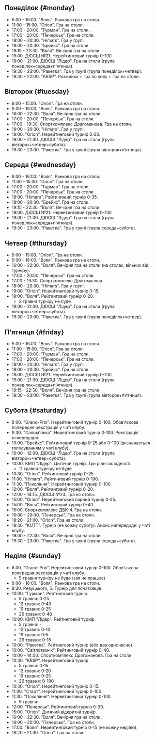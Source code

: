 
## Понеділок {#monday}

* 9:00 - 16:00. "Воля". Ранкова гра на столи.
* 11:00 - 15:00. "Orion". Гра на столи.
* 17:00 - 20:00. "Гурман". Гра на столи.
* 17:00 - 20:00. "Печерськ". Гра на столи.
* 18:00 - 20:30. "Himars". Гра у групі.
* 18:00 - 20:30. "Брейкс". Гра на столи.
* 19:15 - 22:30. "Воля". Вечірня гра на столи.
* 19:00. ДЮСШ №21. Нерейтинговий турнір 0-100.
* 19:00 - 21:00. ДЮСШ "Лідер". Гра на столи (група понеділок+середа+пʼятниця).
* 19:30 - 23:00. "Ракетка". Гра у групі (група понеділок+четвер).
* 19:30 - 22:00. "KRSP". Розминка + гра по колу + гра на столи.

## Вівторок {#tuesday}

* 9:00 - 15:00. "Orion". Гра на столи.
* 9:00 - 16:00. "Воля". Ранкова гра на столи.
* 16:00 - 22:30. "Воля". Вечірня гра на столи.
* 17:00 - 20:00. "Печерськ". Гра на столи.
* 17:00 - 19:30. Спорткомплекс Драгоманова. Гра на столи.
* 18:00 - 20:30. "Himars". Гра у групі.
* 19:00. "Orion". Нерейтинговий турнір 0-20.
* 19:00 - 21:00. ДЮСШ "Лідер". Гра на столи (група вівторок+четвер+субота).
* 19:30 - 23:00. "Ракетка". Гра у групі (група вівторок+пʼятниця).

## Середа {#wednesday}

* 9:00 - 16:00. "Воля". Ранкова гра на столи.
* 11:00 - 15:00. "Orion". Гра на столи.
* 17:00 - 20:00. "Гурман". Гра на столи.
* 17:00 - 20:00. "Печерськ". Гра на столи.
* 18:00. "Himars". Рейтинговий турнір 0-35.
* 18:00 - 20:30. "Брейкс". Гра на столи.
* 19:15 - 22:30. "Воля". Вечірня гра на столи.
* 19:00. ДЮСШ №21. Нерейтинговий турнір 0-100.
* 19:00 - 21:00. ДЮСШ "Лідер". Гра на столи (група понеділок+середа+пʼятниця).
* 19:30 - 23:00. "Ракетка". Гра у групі (група середа+субота).

## Четвер {#thursday}

* 9:00 - 15:00. "Orion". Гра на столи.
* 9:00 - 16:00. "Воля". Ранкова гра на столи.
* 16:00 - 22:30. "Воля". Вечірня гра на столи (на столах, вільних від турніру).
* 17:00 - 20:00. "Печерськ". Гра на столи.
* 17:00 - 19:30. Спорткомплекс Драгоманова.
* 18:00 - 20:30. "Himars". Гра у групі.
* 19:00. "Orion". Нерейтинговий турнір 0-15.
* 19:00. "Воля". Рейтинговий турнір 0-20.
  * 2 травня турніру не буде
* 19:00 - 21:00. ДЮСШ "Лідер". Гра на столи (група вівторок+четвер+субота).
* 19:30 - 23:00. "Ракетка". Гра у групі (група понеділок+четвер).

## П'ятниця {#friday}

* 9:00 - 16:00. "Воля". Ранкова гра на столи.
* 11:00 - 15:00. "Orion". Гра на столи.
* 17:00 - 20:00. "Гурман". Гра на столи.
* 17:00 - 20:00. "Печерськ". Гра на столи.
* 18:00 - 20:30. "Himars". Гра у групі.
* 18:00 - 20:30. "Брейкс". Гра на столи.
* 18:00. ДЮСШ №21. Нерейтинговий турнір 0-100.
* 19:00 - 21:00. ДЮСШ "Лідер". Гра на столи (група понеділок+середа+пʼятниця).
* 19:15 - 22:30. "Воля". Вечірня гра на столи.
* 19:30 - 23:00. "Ракетка". Гра у групі (група вівторок+пʼятниця).

## Субота {#saturday}

* 8:00. "Grand-Prix". Нерейтинговий турнір 0-100. Обовʼязкова попередня реєстрація у чаті клубу.
* 9:30. "Солом'янка". Нерейтинговий турнір 0-100. Реєстрація напередодні.
* 10:00. "Брейкс". Рейтинговий турнір 0-25 або 0-100 (визначається голосуванням у чаті клубу).
* 10:00 - 12:00. ДЮСШ "Лідер". Гра на столи (група вівторок+четвер+субота).
* 10:00. КМП "Лідер". Дитячий турнір. Три рівні складності.
  * 11 травня турніру не буде 
* 10:30. "Orion". Рейтинговий турнір 0-25.
* 11:00. "Himars". Рейтинговий турнір 0-100.
* 11:30. "Покоління". Нерейтинговий турнір 0-100.
* 12:00. "Воля". Рейтинговий турнір 0-20.
* 12:00 - 14:15. ДЮСШ №23. Гра на столи.
* 15:00. "Orion". Нерейтинговий парний турнір 0-25.
* 15:00. "Воля". Рейтинговий турнір 0-40.
* 15:00. Спорткомплекс ДБК-4. Гра на столи.
* 16:00 - 20:00. "Печерськ". Гра на столи.
* 18:20 - 21:00. "Orion". Гра на столи.
* 18:30. "KUTT". Турнір (не кожну суботу). Анонс напередодні у чаті клубу.
* 19:00 - 22:30. "Воля". Вечірня гра на столи.
* 19:30 - 23:00. "Ракетка". Гра у групі (група середа+субота).

## Неділя {#sunday}

* 8:00. "Grand-Prix". Нерейтинговий турнір 0-100. Обовʼязкова попередня реєстрація у чаті клубу.
  * 5 травня турніру не буде (зал не працює)
* 9:00 - 16:00. "Воля". Ранкова гра на столи.
* 9:30. Ревуцького, 5. Турнір для початківців.
* 10:00. "Гурман". Рейтинговий турнір.
  * 5 травня: 0-25
  * 12 травня: 0-40
  * 19 травня: 0-25
  * 26 травня: 0-40
* 10:00. КМП "Лідер". Рейтинговий турнір.
  * 5 травня: -
  * 12 травня: 0-10
  * 19 травня: 0-5
  * 26 травня: 0-15
* 10:00. "Ракетка". Рейтинговий турнір (або два одночасно).
* 10:00. "Світлотехнік". Рейтинговий турнір 0-40.
* 10:00 - 14:00. Спорткомплекс Драгоманова. Гра на столи.
* 10:30. "KRSP". Нерейтинговий турнір.
  * 5 травня: 0-15
  * 12 травня: 0-20
  * 19 травня: 0-25
  * 26 травня: 0-100
* 10:30. "Orion". Нерейтинговий турнір 0-15.
* 11:00. "Старт". Нерейтинговий турнір 0-100.
* 11:30. "Покоління". Нерейтинговий турнір 0-100.
  * 5 травня: -
* 12:00. "Печерськ". Рейтинговий турнір 0-30.
* 15:00. "Orion". Дитячий відкритий турнір.
* 16:00 - 22:30. "Воля". Вечірня гра на столи.
* 16:00 - 20:00. "Печерськ". Гра на столи.
* 17:00. "Воля". Нерейтинговий турнір 0-15 (не кожну неділю).
* 18:20 - 21:00. "Orion". Гра на столи.
